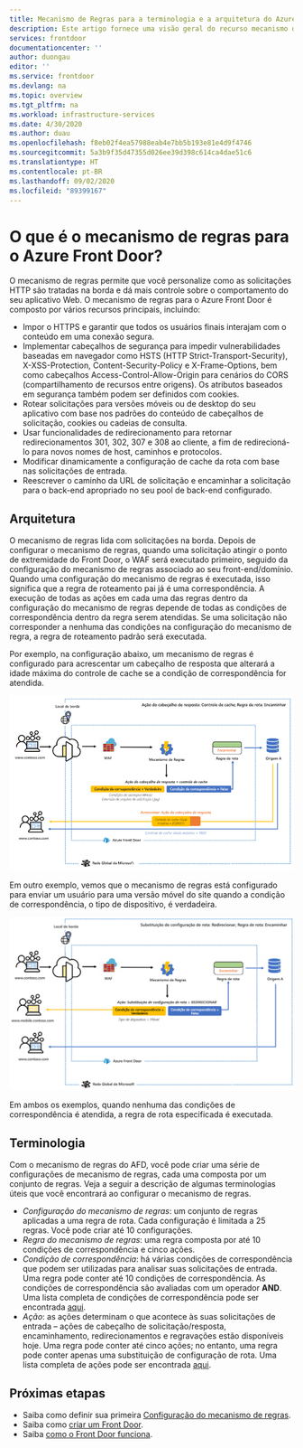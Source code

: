 ```yaml
---
title: Mecanismo de Regras para a terminologia e a arquitetura do Azure Front Door
description: Este artigo fornece uma visão geral do recurso mecanismo de regras do Azure Front Door.
services: frontdoor
documentationcenter: ''
author: duongau
editor: ''
ms.service: frontdoor
ms.devlang: na
ms.topic: overview
ms.tgt_pltfrm: na
ms.workload: infrastructure-services
ms.date: 4/30/2020
ms.author: duau
ms.openlocfilehash: f8eb02f4ea57988eab4e7bb5b193e81e4d9f4746
ms.sourcegitcommit: 5a3b9f35d47355d026ee39d398c614ca4dae51c6
ms.translationtype: HT
ms.contentlocale: pt-BR
ms.lasthandoff: 09/02/2020
ms.locfileid: "89399167"
---
```

# <a name="what-is-rules-engine-for-azure-front-door"></a>O que é o mecanismo de regras para o Azure Front Door? 

O mecanismo de regras permite que você personalize como as solicitações HTTP são tratadas na borda e dá mais controle sobre o comportamento do seu aplicativo Web. O mecanismo de regras para o Azure Front Door é composto por vários recursos principais, incluindo:

- Impor o HTTPS e garantir que todos os usuários finais interajam com o conteúdo em uma conexão segura.
- Implementar cabeçalhos de segurança para impedir vulnerabilidades baseadas em navegador como HSTS (HTTP Strict-Transport-Security), X-XSS-Protection, Content-Security-Policy e X-Frame-Options, bem como cabeçalhos Access-Control-Allow-Origin para cenários do CORS (compartilhamento de recursos entre origens). Os atributos baseados em segurança também podem ser definidos com cookies.
- Rotear solicitações para versões móveis ou de desktop do seu aplicativo com base nos padrões do conteúdo de cabeçalhos de solicitação, cookies ou cadeias de consulta.
- Usar funcionalidades de redirecionamento para retornar redirecionamentos 301, 302, 307 e 308 ao cliente, a fim de redirecioná-lo para novos nomes de host, caminhos e protocolos.
- Modificar dinamicamente a configuração de cache da rota com base nas solicitações de entrada.
- Reescrever o caminho da URL de solicitação e encaminhar a solicitação para o back-end apropriado no seu pool de back-end configurado.

## <a name="architecture"></a>Arquitetura 

O mecanismo de regras lida com solicitações na borda. Depois de configurar o mecanismo de regras, quando uma solicitação atingir o ponto de extremidade do Front Door, o WAF será executado primeiro, seguido da configuração do mecanismo de regras associado ao seu front-end/domínio. Quando uma configuração do mecanismo de regras é executada, isso significa que a regra de roteamento pai já é uma correspondência. A execução de todas as ações em cada uma das regras dentro da configuração do mecanismo de regras depende de todas as condições de correspondência dentro da regra serem atendidas. Se uma solicitação não corresponder a nenhuma das condições na configuração do mecanismo de regra, a regra de roteamento padrão será executada. 

Por exemplo, na configuração abaixo, um mecanismo de regras é configurado para acrescentar um cabeçalho de resposta que alterará a idade máxima do controle de cache se a condição de correspondência for atendida. 

![ação do cabeçalho de resposta](./media/front-door-rules-engine/rules-engine-architecture-3.png)

Em outro exemplo, vemos que o mecanismo de regras está configurado para enviar um usuário para uma versão móvel do site quando a condição de correspondência, o tipo de dispositivo, é verdadeira. 

![substituição de configuração de rota](./media/front-door-rules-engine/rules-engine-architecture-1.png)

Em ambos os exemplos, quando nenhuma das condições de correspondência é atendida, a regra de rota especificada é executada. 

## <a name="terminology"></a>Terminologia 

Com o mecanismo de regras do AFD, você pode criar uma série de configurações de mecanismo de regras, cada uma composta por um conjunto de regras. Veja a seguir a descrição de algumas terminologias úteis que você encontrará ao configurar o mecanismo de regras. 

- *Configuração do mecanismo de regras*: um conjunto de regras aplicadas a uma regra de rota. Cada configuração é limitada a 25 regras. Você pode criar até 10 configurações. 
- *Regra do mecanismo de regras*: uma regra composta por até 10 condições de correspondência e cinco ações.
- *Condição de correspondência*: há várias condições de correspondência que podem ser utilizadas para analisar suas solicitações de entrada. Uma regra pode conter até 10 condições de correspondência. As condições de correspondência são avaliadas com um operador **AND**. Uma lista completa de condições de correspondência pode ser encontrada [aqui](front-door-rules-engine-match-conditions.md). 
- *Ação*: as ações determinam o que acontece às suas solicitações de entrada – ações de cabeçalho de solicitação/resposta, encaminhamento, redirecionamentos e regravações estão disponíveis hoje. Uma regra pode conter até cinco ações; no entanto, uma regra pode conter apenas uma substituição de configuração de rota.  Uma lista completa de ações pode ser encontrada [aqui](front-door-rules-engine-actions.md).


## <a name="next-steps"></a>Próximas etapas

- Saiba como definir sua primeira [Configuração do mecanismo de regras](front-door-tutorial-rules-engine.md). 
- Saiba como [criar um Front Door](quickstart-create-front-door.md).
- Saiba [como o Front Door funciona](front-door-routing-architecture.md).
